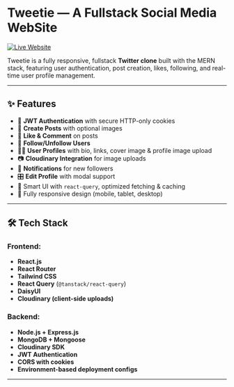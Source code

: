 # Tweetie — A Fullstack Social Media WebSite

[![Live Website](https://img.shields.io/badge/Live%20Frontend-%F0%9F%9A%80-blue?style=for-the-badge)](https://tweetie-1.onrender.com)

Tweetie is a fully responsive, fullstack **Twitter clone** built with the MERN stack, featuring user authentication, post creation, likes, following, and real-time user profile management.

---

## ✨ Features

- 🔐 **JWT Authentication** with secure HTTP-only cookies
- 📝 **Create Posts** with optional images
- 💬 **Like & Comment** on posts
- 👥 **Follow/Unfollow Users**
- 🙍‍♂️ **User Profiles** with bio, links, cover image & profile image upload
- 📷 **Cloudinary Integration** for image uploads
- 🔔 **Notifications** for new followers
- 🎛️ **Edit Profile** with modal support
- 🧠 Smart UI with `react-query`, optimized fetching & caching
- 📱 Fully responsive design (mobile, tablet, desktop)

---

## 🛠️ Tech Stack

### Frontend:
- **React.js**
- **React Router**
- **Tailwind CSS**
- **React Query** (`@tanstack/react-query`)
- **DaisyUI**
- **Cloudinary (client-side uploads)**

### Backend:
- **Node.js + Express.js**
- **MongoDB + Mongoose**
- **Cloudinary SDK**
- **JWT Authentication**
- **CORS with cookies**
- **Environment-based deployment configs**

---


